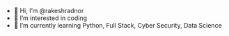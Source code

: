 - 👋 Hi, I’m @rakeshradnor
- 👀 I’m interested in coding
- 🌱 I’m currently learning Python, Full Stack, Cyber Security, Data Science 


<!---
rakeshradnor/rakeshradnor is a ✨ special ✨ repository because its `README.md` (this file) appears on your GitHub profile.
You can click the Preview link to take a look at your changes.
--->
